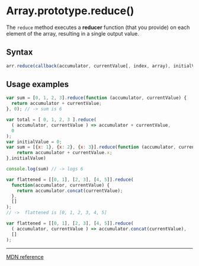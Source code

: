 # Array.prototype.reduce()

The `reduce` method executes a **reducer** function (that you provide) on each element of the array, resulting in a single output value.

## Syntax

```js
arr.reduce(callback(accumulator, currentValue[, index, array), initialValue)
```

## Usage examples

```js
var sum = [0, 1, 2, 3].reduce(function (accumulator, currentValue) {
  return accumulator + currentValue;
}, 0); // -> sum is 6

var total = [ 0, 1, 2, 3 ].reduce(
  ( accumulator, currentValue ) => accumulator + currentValue,
  0
);
var initialValue = 0;
var sum = [{x: 1}, {x: 2}, {x: 3}].reduce(function (accumulator, currentValue) {
    return accumulator + currentValue.x;
},initialValue)

console.log(sum) // -> logs 6

var flattened = [[0, 1], [2, 3], [4, 5]].reduce(
  function(accumulator, currentValue) {
    return accumulator.concat(currentValue);
  },
  []
);
// ->  flattened is [0, 1, 2, 3, 4, 5]

var flattened = [[0, 1], [2, 3], [4, 5]].reduce(
  ( accumulator, currentValue ) => accumulator.concat(currentValue),
  []
);
```

---

[MDN reference](https://developer.mozilla.org/en-US/docs/Web/JavaScript/Reference/Global_Objects/Array/Reduce)
